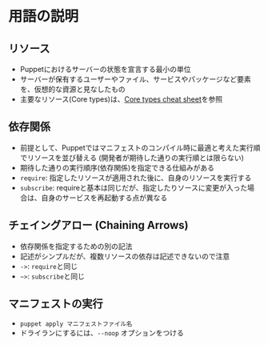 # 用語の説明

## リソース
* Puppetにおけるサーバーの状態を宣言する最小の単位
* サーバーが保有するユーザーやファイル、サービスやパッケージなど要素を、仮想的な資源と見なしたもの
* 主要なリソース(Core types)は、[Core types cheat sheet](https://docs.puppet.com/puppet/latest/cheatsheet_core_types.html)を参照

## 依存関係
* 前提として、Puppetではマニフェストのコンパイル時に最適と考えた実行順でリソースを並び替える (開発者が期待した通りの実行順とは限らない)
* 期待した通りの実行順序(依存関係)を指定できる仕組みがある
* `require`: 指定したリソースが適用された後に、自身のリソースを実行する
* `subscribe`: requireと基本は同じだが、指定したりソースに変更が入った場合は、自身のサービスを再起動する点が異なる

## チェイングアロー (Chaining Arrows)
* 依存関係を指定するための別の記法
* 記述がシンプルだが、複数リソースの依存は記述できないので注意
* `->`: `require`と同じ
* `~>`: `subscribe`と同じ

## マニフェストの実行
* `puppet apply マニフェストファイル名` 
* ドライランにするには、`--noop` オプションをつける




